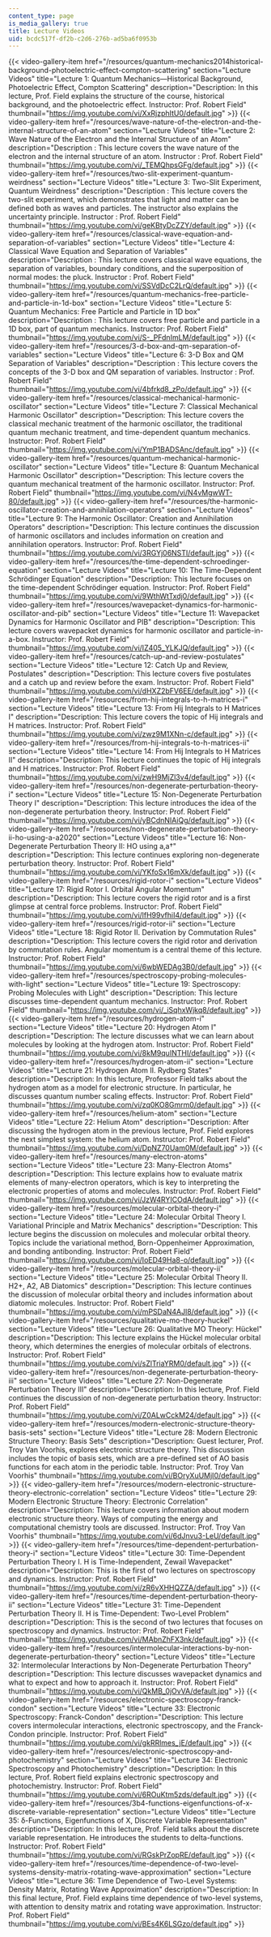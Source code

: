 ```yaml
---
content_type: page
is_media_gallery: true
title: Lecture Videos
uid: bcdc517f-df2b-c2d6-276b-ad5ba6f0953b
---
```

{{< video-gallery-item href="/resources/quantum-mechanics2014historical-background-photoelectric-effect-compton-scattering" section="Lecture Videos" title="Lecture 1: Quantum Mechanics—Historical Background, Photoelectric Effect, Compton Scattering" description="Description: In this lecture, Prof. Field explains the structure of the course, historical background, and the photoelectric effect. Instructor: Prof. Robert Field" thumbnail="https://img.youtube.com/vi/XxRjzphItU0/default.jpg" >}} {{< video-gallery-item href="/resources/wave-nature-of-the-electron-and-the-internal-structure-of-an-atom" section="Lecture Videos" title="Lecture 2: Wave Nature of the Electron and the Internal Structure of an Atom" description="Description : This lecture covers the wave nature of the electron and the internal structure of an atom. Instructor : Prof. Robert Field" thumbnail="https://img.youtube.com/vi/_TEMQhpsGFg/default.jpg" >}} {{< video-gallery-item href="/resources/two-slit-experiment-quantum-weirdness" section="Lecture Videos" title="Lecture 3: Two-Slit Experiment, Quantum Weirdness" description="Description : This lecture covers the two-slit experiment, which demonstrates that light and matter can be defined both as waves and particles. The instructor also explains the uncertainty principle. Instructor : Prof. Robert Field" thumbnail="https://img.youtube.com/vi/geKBtyDcZZY/default.jpg" >}} {{< video-gallery-item href="/resources/classical-wave-equation-and-separation-of-variables" section="Lecture Videos" title="Lecture 4: Classical Wave Equation and Separation of Variables" description="Description : This lecture covers classical wave equations, the separation of variables, boundary conditions, and the superposition of normal modes: the pluck. Instructor : Prof. Robert Field" thumbnail="https://img.youtube.com/vi/SSVdDcC2LrQ/default.jpg" >}} {{< video-gallery-item href="/resources/quantum-mechanics-free-particle-and-particle-in-1d-box" section="Lecture Videos" title="Lecture 5: Quantum Mechanics: Free Particle and Particle in 1D box" description="Description : This lecture covers free particle and particle in a 1D box, part of quantum mechanics. Instructor: Prof. Robert Field" thumbnail="https://img.youtube.com/vi/S-_PFdnImLM/default.jpg" >}} {{< video-gallery-item href="/resources/3-d-box-and-qm-separation-of-variables" section="Lecture Videos" title="Lecture 6: 3-D Box and QM Separation of Variables" description="Description : This lecture covers the concepts of the 3-D box and QM separation of variables. Instructor : Prof. Robert Field" thumbnail="https://img.youtube.com/vi/4bfrkd8_zPo/default.jpg" >}} {{< video-gallery-item href="/resources/classical-mechanical-harmonic-oscillator" section="Lecture Videos" title="Lecture 7: Classical Mechanical Harmonic Oscillator" description="Description: This lecture covers the classical mechanic treatment of the harmonic oscillator, the traditional quantum mechanic treatment, and time-dependent quantum mechanics. Instructor: Prof. Robert Field" thumbnail="https://img.youtube.com/vi/YmP1BADSAnc/default.jpg" >}} {{< video-gallery-item href="/resources/quantum-mechanical-harmonic-oscillator" section="Lecture Videos" title="Lecture 8: Quantum Mechanical Harmonic Oscillator" description="Description: This lecture covers the quantum mechanical treatment of the harmonic oscillator. Instructor: Prof. Robert Field" thumbnail="https://img.youtube.com/vi/N4vMgwWT-80/default.jpg" >}} {{< video-gallery-item href="/resources/the-harmonic-oscillator-creation-and-annihilation-operators" section="Lecture Videos" title="Lecture 9: The Harmonic Oscillator: Creation and Annihilation Operators" description="Description: This lecture continues the discussion of harmonic oscillators and includes information on creation and annihilation operators. Instructor: Prof. Robert Field" thumbnail="https://img.youtube.com/vi/3RGYj06NSTI/default.jpg" >}} {{< video-gallery-item href="/resources/the-time-dependent-schroedinger-equation" section="Lecture Videos" title="Lecture 10: The Time-Dependent Schrödinger Equation" description="Description: This lecture focuses on the time-dependent Schrödinger equation. Instructor: Prof. Robert Field" thumbnail="https://img.youtube.com/vi/9WthWtTxdj0/default.jpg" >}} {{< video-gallery-item href="/resources/wavepacket-dynamics-for-harmonic-oscillator-and-pib" section="Lecture Videos" title="Lecture 11: Wavepacket Dynamics for Harmonic Oscillator and PIB" description="Description: This lecture covers wavepacket dynamics for harmonic oscillator and particle-in-a-box. Instructor: Prof. Robert Field" thumbnail="https://img.youtube.com/vi/IZ405_YLKJQ/default.jpg" >}} {{< video-gallery-item href="/resources/catch-up-and-review-postulates" section="Lecture Videos" title="Lecture 12: Catch Up and Review, Postulates" description="Description: This lecture covers five postulates and a catch up and review before the exam. Instructor: Prof. Robert Field" thumbnail="https://img.youtube.com/vi/dHXZ2bFV6EE/default.jpg" >}} {{< video-gallery-item href="/resources/from-hij-integrals-to-h-matrices-i" section="Lecture Videos" title="Lecture 13: From Hij Integrals to H Matrices I" description="Description: This lecture covers the topic of Hij integrals and H matrices. Instructor: Prof. Robert Field" thumbnail="https://img.youtube.com/vi/zwz9M1XNn-c/default.jpg" >}} {{< video-gallery-item href="/resources/from-hij-integrals-to-h-matrices-ii" section="Lecture Videos" title="Lecture 14: From Hij Integrals to H Matrices II" description="Description: This lecture continues the topic of Hij integrals and H matrices. Instructor: Prof. Robert Field" thumbnail="https://img.youtube.com/vi/zwH9MjZl3v4/default.jpg" >}} {{< video-gallery-item href="/resources/non-degenerate-perturbation-theory-i" section="Lecture Videos" title="Lecture 15: Non-Degenerate Perturbation Theory I" description="Description: This lecture introduces the idea of the non-degenerate perturbation theory. Instructor: Prof. Robert Field" thumbnail="https://img.youtube.com/vi/yBCdnNIAiQg/default.jpg" >}} {{< video-gallery-item href="/resources/non-degenerate-perturbation-theory-ii-ho-using-a-a2020" section="Lecture Videos" title="Lecture 16: Non-Degenerate Perturbation Theory II: HO using a,a†" description="Description: This lecture continues exploring non-degenerate perturbation theory. Instructor: Prof. Robert Field" thumbnail="https://img.youtube.com/vi/YKfoSx16mXk/default.jpg" >}} {{< video-gallery-item href="/resources/rigid-rotor-i" section="Lecture Videos" title="Lecture 17: Rigid Rotor I. Orbital Angular Momentum" description="Description: This lecture covers the rigid rotor and is a first glimpse at central force problems. Instructor: Prof. Robert Field" thumbnail="https://img.youtube.com/vi/lfH99vfhiI4/default.jpg" >}} {{< video-gallery-item href="/resources/rigid-rotor-ii" section="Lecture Videos" title="Lecture 18: Rigid Rotor II. Derivation by Commutation Rules" description="Description: This lecture covers the rigid rotor and derivation by commutation rules. Angular momentum is a central theme of this lecture. Instructor: Prof. Robert Field" thumbnail="https://img.youtube.com/vi/6wbWEDAg3B0/default.jpg" >}} {{< video-gallery-item href="/resources/spectroscopy-probing-molecules-with-light" section="Lecture Videos" title="Lecture 19: Spectroscopy: Probing Molecules with Light" description="Description: This lecture discusses time-dependent quantum mechanics. Instructor: Prof. Robert Field" thumbnail="https://img.youtube.com/vi/_iSqhxWjkq8/default.jpg" >}} {{< video-gallery-item href="/resources/hydrogen-atom-i" section="Lecture Videos" title="Lecture 20: Hydrogen Atom I" description="Description: The lecture discusses what we can learn about molecules by looking at the hydrogen atom. Instructor: Prof. Robert Field" thumbnail="https://img.youtube.com/vi/8kM9quINTHI/default.jpg" >}} {{< video-gallery-item href="/resources/hydrogen-atom-ii" section="Lecture Videos" title="Lecture 21: Hydrogen Atom II. Rydberg States" description="Description: In this lecture, Professor Field talks about the hydrogen atom as a model for electronic structure. In particular, he discusses quantum number scaling effects. Instructor: Prof. Robert Field" thumbnail="https://img.youtube.com/vi/zq0KO8Gmrm0/default.jpg" >}} {{< video-gallery-item href="/resources/helium-atom" section="Lecture Videos" title="Lecture 22: Helium Atom" description="Description: After discussing the hydrogen atom in the previous lecture, Prof. Field explores the next simplest system: the helium atom. Instructor: Prof. Robert Field" thumbnail="https://img.youtube.com/vi/DpNZ70Uam0M/default.jpg" >}} {{< video-gallery-item href="/resources/many-electron-atoms" section="Lecture Videos" title="Lecture 23: Many-Electron Atoms" description="Description: This lecture explains how to evaluate matrix elements of many-electron operators, which is key to interpreting the electronic properties of atoms and molecules. Instructor: Prof. Robert Field" thumbnail="https://img.youtube.com/vi/JzW4RYICOdA/default.jpg" >}} {{< video-gallery-item href="/resources/molecular-orbital-theory-i" section="Lecture Videos" title="Lecture 24: Molecular Orbital Theory I. Variational Principle and Matrix Mechanics" description="Description: This lecture begins the discussion on molecules and molecular orbital theory. Topics include the variational method, Born-Oppenheimer Approximation, and bonding antibonding. Instructor: Prof. Robert Field" thumbnail="https://img.youtube.com/vi/IoED49Ha8-o/default.jpg" >}} {{< video-gallery-item href="/resources/molecular-orbital-theory-ii" section="Lecture Videos" title="Lecture 25: Molecular Orbital Theory II. H2+, A2, AB Diatomics" description="Description: This lecture continues the discussion of molecular orbital theory and includes information about diatomic molecules. Instructor: Prof. Robert Field" thumbnail="https://img.youtube.com/vi/mPSDaN4AJl8/default.jpg" >}} {{< video-gallery-item href="/resources/qualitative-mo-theory-huckel" section="Lecture Videos" title="Lecture 26: Qualitative MO Theory: Hückel" description="Description: This lecture explains the Hückel molecular orbital theory, which determines the energies of molecular orbitals of electrons. Instructor: Prof. Robert Field" thumbnail="https://img.youtube.com/vi/sZlTriaYRM0/default.jpg" >}} {{< video-gallery-item href="/resources/non-degenerate-perturbation-theory-iii" section="Lecture Videos" title="Lecture 27: Non-Degenerate Perturbation Theory III" description="Description: In this lecture, Prof. Field continues the discussion of non-degenerate perturbation theory. Instructor: Prof. Robert Field" thumbnail="https://img.youtube.com/vi/Z0ALwCckM24/default.jpg" >}} {{< video-gallery-item href="/resources/modern-electronic-structure-theory-basis-sets" section="Lecture Videos" title="Lecture 28: Modern Electronic Structure Theory: Basis Sets" description="Description: Guest lecturer, Prof. Troy Van Voorhis, explores electronic structure theory. This discussion includes the topic of basis sets, which are a pre-defined set of AO basis functions for each atom in the periodic table. Instructor: Prof. Troy Van Voorhis" thumbnail="https://img.youtube.com/vi/BOryXuUMjI0/default.jpg" >}} {{< video-gallery-item href="/resources/modern-electronic-structure-theory-electronic-correlation" section="Lecture Videos" title="Lecture 29: Modern Electronic Structure Theory: Electronic Correlation" description="Description: This lecture covers information about modern electronic structure theory.  Ways of computing the energy and computational chemistry tools are discussed. Instructor: Prof. Troy Van Voorhis" thumbnail="https://img.youtube.com/vi/6dJnvu3-LeU/default.jpg" >}} {{< video-gallery-item href="/resources/time-dependent-perturbation-theory-i" section="Lecture Videos" title="Lecture 30: Time-Dependent Perturbation Theory I. H is Time-Independent, Zewail Wavepacket" description="Description: This is the first of two lectures on spectroscopy and dynamics. Instructor: Prof. Robert Field" thumbnail="https://img.youtube.com/vi/zR6vXHHQZZA/default.jpg" >}} {{< video-gallery-item href="/resources/time-dependent-perturbation-theory-ii" section="Lecture Videos" title="Lecture 31: Time-Dependent Perturbation Theory II. H is Time-Dependent: Two-Level Problem" description="Description: This is the second of two lectures that focuses on spectroscopy and dynamics. Instructor: Prof. Robert Field" thumbnail="https://img.youtube.com/vi/MAbnZhFX3nk/default.jpg" >}} {{< video-gallery-item href="/resources/intermolecular-interactions-by-non-degenerate-perturbation-theory" section="Lecture Videos" title="Lecture 32: Intermolecular Interactions by Non-Degenerate Perturbation Theory" description="Description: This lecture discusses wavepacket dynamics and what to expect and how to approach it. Instructor: Prof. Robert Field" thumbnail="https://img.youtube.com/vi/QkMB_0jOvVA/default.jpg" >}} {{< video-gallery-item href="/resources/electronic-spectroscopy-franck-condon" section="Lecture Videos" title="Lecture 33: Electronic Spectroscopy: Franck-Condon" description="Description: This lecture covers intermolecular interactions, electronic spectroscopy, and the Franck-Condon principle. Instructor: Prof. Robert Field" thumbnail="https://img.youtube.com/vi/gkRRlmes_jE/default.jpg" >}} {{< video-gallery-item href="/resources/electronic-spectroscopy-and-photochemistry" section="Lecture Videos" title="Lecture 34: Electronic Spectroscopy and Photochemistry" description="Description: In this lecture, Prof. Robert field explains electronic spectroscopy and photochemistry. Instructor: Prof. Robert Field" thumbnail="https://img.youtube.com/vi/6ROuKtm5zds/default.jpg" >}} {{< video-gallery-item href="/resources/3b4-functions-eigenfunctions-of-x-discrete-variable-representation" section="Lecture Videos" title="Lecture 35: δ-Functions, Eigenfunctions of X, Discrete Variable Representation" description="Description: In this lecture, Prof. Field talks about the discrete variable representation. He introduces the students to delta-functions. Instructor: Prof. Robert Field" thumbnail="https://img.youtube.com/vi/RGskPrZopRE/default.jpg" >}} {{< video-gallery-item href="/resources/time-dependence-of-two-level-systems-density-matrix-rotating-wave-approximation" section="Lecture Videos" title="Lecture 36: Time Dependence of Two-Level Systems: Density Matrix, Rotating Wave Approximation" description="Description: In this final lecture, Prof. Field explains time dependence of two-level systems, with attention to density matrix and rotating wave approximation. Instructor: Prof. Robert Field" thumbnail="https://img.youtube.com/vi/BEs4K6LSGzo/default.jpg" >}}